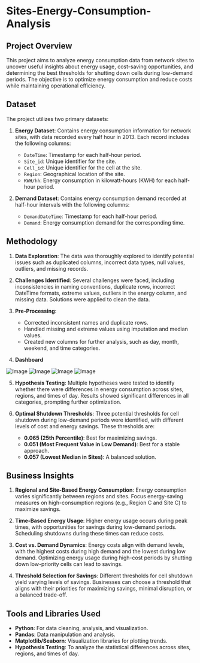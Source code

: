 # Sites-Energy-Consumption-Analysis

## Project Overview

This project aims to analyze energy consumption data from network sites to uncover useful insights about energy usage, cost-saving opportunities, and determining the best thresholds for shutting down cells during low-demand periods. The objective is to optimize energy consumption and reduce costs while maintaining operational efficiency.

## Dataset

The project utilizes two primary datasets:

1. **Energy Dataset**: Contains energy consumption information for network sites, with data recorded every half hour in 2013. Each record includes the following columns:
   - `DateTime`: Timestamp for each half-hour period.
   - `Site_id`: Unique identifier for the site.
   - `Cell_id`: Unique identifier for the cell at the site.
   - `Region`: Geographical location of the site.
   - `KWH/hh`: Energy consumption in kilowatt-hours (KWH) for each half-hour period.

2. **Demand Dataset**: Contains energy consumption demand recorded at half-hour intervals with the following columns:
   - `DemandDateTime`: Timestamp for each half-hour period.
   - `Demand`: Energy consumption demand for the corresponding time.

## Methodology

1. **Data Exploration**: The data was thoroughly explored to identify potential issues such as duplicated columns, incorrect data types, null values, outliers, and missing records.
   
2. **Challenges Identified**: Several challenges were faced, including inconsistencies in naming conventions, duplicate rows, incorrect DateTime formats, extreme values, outliers in the energy column, and missing data. Solutions were applied to clean the data.

3. **Pre-Processing**: 
   - Corrected inconsistent names and duplicate rows.
   - Handled missing and extreme values using imputation and median values.
   - Created new columns for further analysis, such as day, month, weekend, and time categories.

4. **Dashboard**

![Image](https://github.com/user-attachments/assets/da02caae-22f5-4380-8cb5-e7d7e474d06b)
![Image](https://github.com/user-attachments/assets/6e1bc894-0061-4d19-aedd-9c7b152b63f7)
![Image](https://github.com/user-attachments/assets/c89c8bdd-5e9e-44cf-920b-631241137670)
![Image](https://github.com/user-attachments/assets/dcca66ef-cc3d-45e8-a17b-4f26c8d7375f)

5. **Hypothesis Testing**: Multiple hypotheses were tested to identify whether there were differences in energy consumption across sites, regions, and times of day. Results showed significant differences in all categories, prompting further optimization.

6. **Optimal Shutdown Thresholds**: Three potential thresholds for cell shutdown during low-demand periods were identified, with different levels of cost and energy savings. These thresholds are:
   - **0.065 (25th Percentile)**: Best for maximizing savings.
   - **0.051 (Most Frequent Value in Low Demand)**: Best for a stable approach.
   - **0.057 (Lowest Median in Sites)**: A balanced solution.

## Business Insights

1. **Regional and Site-Based Energy Consumption**: Energy consumption varies significantly between regions and sites. Focus energy-saving measures on high-consumption regions (e.g., Region C and Site C) to maximize savings.

2. **Time-Based Energy Usage**: Higher energy usage occurs during peak times, with opportunities for savings during low-demand periods. Scheduling shutdowns during these times can reduce costs.

3. **Cost vs. Demand Dynamics**: Energy costs align with demand levels, with the highest costs during high demand and the lowest during low demand. Optimizing energy usage during high-cost periods by shutting down low-priority cells can lead to savings.

4. **Threshold Selection for Savings**: Different thresholds for cell shutdown yield varying levels of savings. Businesses can choose a threshold that aligns with their priorities for maximizing savings, minimal disruption, or a balanced trade-off.

## Tools and Libraries Used

- **Python**: For data cleaning, analysis, and visualization.
- **Pandas**: Data manipulation and analysis.
- **Matplotlib/Seaborn**: Visualization libraries for plotting trends.
- **Hypothesis Testing**: To analyze the statistical differences across sites, regions, and times of day.

